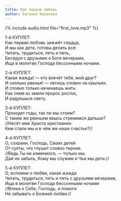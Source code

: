 ```yaml
---
title: Как первая любовь
author: Евгения Казакова
---
```

{% include audio.html file="first_love.mp3" %}

1-й КУПЛЕТ:  
Как первая любовь зажжёт сердца,  
И мы как дети, готовы делать всё:  
Читать, трудиться, петь и петь,  
Беседуя с друзьями о Боге вечерами,  
Ища в молитве Господа бессонными ночами.

2-й КУПЛЕТ:  
Какая жажда! — кто влечёт тебя, мой друг?  
И сколько рвенья! — летишь словно на крыльях.  
И словно только начинаешь жить:  
Как семя из земли пророс росток,  
И радуешься свету.

3-й КУПЛЕТ:  
Проходят годы, так ли мы стоим?  
С таким же рвеньем ввысь стремимся дальше?  
//Несёт имя Христа христианин.  
Кем стали мы и в чём же наше счастье?//

4-й КУПЛЕТ:  
О, сохрани, Господь, Своих детей  
От суеты, что глушит словно тернии.  
//Ведь Ты не изменился, — только мы.  
Дай не забыть, Кому мы служим и Чьи мы дети.//

5-й КУПЛЕТ:  
О, вспомни о любви, какая жажда  
Читать, трудиться, петь и петь с друзьями вечерами,  
Ища в молитве Господа бессонными ночами  
//Влеки к Себе, Господь, и помоги  
Не забывать о Божией любви.//
